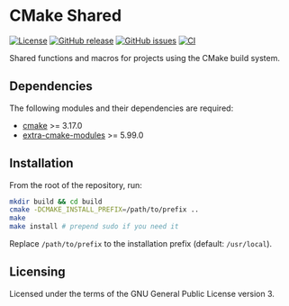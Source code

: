 CMake Shared
============

[![License](https://img.shields.io/badge/license-GPLv3.0-blue.svg)](https://www.gnu.org/licenses/gpl-3.0.html)
[![GitHub release](https://img.shields.io/github/release/lirios/cmake-shared.svg)](https://github.com/lirios/cmake-shared)
[![GitHub issues](https://img.shields.io/github/issues/lirios/cmake-shared.svg)](https://github.com/lirios/cmake-shared/issues)
[![CI](https://github.com/lirios/cmake-shared/workflows/CI/badge.svg?branch=develop)](https://github.com/lirios/cmake-shared/actions?query=workflow%3ACI)

Shared functions and macros for projects using the CMake build system.

## Dependencies

The following modules and their dependencies are required:

  * [cmake](https://gitlab.kitware.com/cmake/cmake) >= 3.17.0
  * [extra-cmake-modules](https://invent.kde.org/frameworks/extra-cmake-modules) >= 5.99.0

## Installation

From the root of the repository, run:

```sh
mkdir build && cd build
cmake -DCMAKE_INSTALL_PREFIX=/path/to/prefix ..
make
make install # prepend sudo if you need it
```

Replace `/path/to/prefix` to the installation prefix (default: `/usr/local`).

## Licensing

Licensed under the terms of the GNU General Public License version 3.
